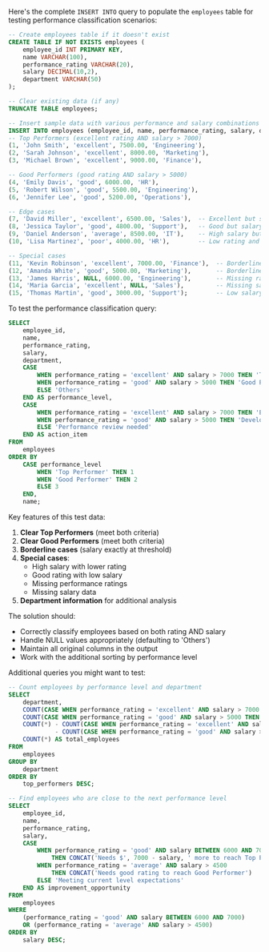 Here's the complete `INSERT INTO` query to populate the `employees` table for testing performance classification scenarios:

```sql
-- Create employees table if it doesn't exist
CREATE TABLE IF NOT EXISTS employees (
    employee_id INT PRIMARY KEY,
    name VARCHAR(100),
    performance_rating VARCHAR(20),
    salary DECIMAL(10,2),
    department VARCHAR(50)
);

-- Clear existing data (if any)
TRUNCATE TABLE employees;

-- Insert sample data with various performance and salary combinations
INSERT INTO employees (employee_id, name, performance_rating, salary, department) VALUES
-- Top Performers (excellent rating AND salary > 7000)
(1, 'John Smith', 'excellent', 7500.00, 'Engineering'),
(2, 'Sarah Johnson', 'excellent', 8000.00, 'Marketing'),
(3, 'Michael Brown', 'excellent', 9000.00, 'Finance'),

-- Good Performers (good rating AND salary > 5000)
(4, 'Emily Davis', 'good', 6000.00, 'HR'),
(5, 'Robert Wilson', 'good', 5500.00, 'Engineering'),
(6, 'Jennifer Lee', 'good', 5200.00, 'Operations'),

-- Edge cases
(7, 'David Miller', 'excellent', 6500.00, 'Sales'),  -- Excellent but salary <= 7000
(8, 'Jessica Taylor', 'good', 4800.00, 'Support'),   -- Good but salary <= 5000
(9, 'Daniel Anderson', 'average', 8500.00, 'IT'),    -- High salary but average rating
(10, 'Lisa Martinez', 'poor', 4000.00, 'HR'),        -- Low rating and salary

-- Special cases
(11, 'Kevin Robinson', 'excellent', 7000.00, 'Finance'),  -- Borderline salary
(12, 'Amanda White', 'good', 5000.00, 'Marketing'),       -- Borderline salary
(13, 'James Harris', NULL, 6000.00, 'Engineering'),       -- Missing rating
(14, 'Maria Garcia', 'excellent', NULL, 'Sales'),         -- Missing salary
(15, 'Thomas Martin', 'good', 3000.00, 'Support');        -- Low salary despite good rating
```

To test the performance classification query:

```sql
SELECT
    employee_id,
    name,
    performance_rating,
    salary,
    department,
    CASE
        WHEN performance_rating = 'excellent' AND salary > 7000 THEN 'Top Performer'
        WHEN performance_rating = 'good' AND salary > 5000 THEN 'Good Performer'
        ELSE 'Others'
    END AS performance_level,
    CASE
        WHEN performance_rating = 'excellent' AND salary > 7000 THEN 'Eligible for bonus'
        WHEN performance_rating = 'good' AND salary > 5000 THEN 'Development plan'
        ELSE 'Performance review needed'
    END AS action_item
FROM
    employees
ORDER BY
    CASE performance_level
        WHEN 'Top Performer' THEN 1
        WHEN 'Good Performer' THEN 2
        ELSE 3
    END,
    name;
```

Key features of this test data:
1. **Clear Top Performers** (meet both criteria)
2. **Clear Good Performers** (meet both criteria)
3. **Borderline cases** (salary exactly at threshold)
4. **Special cases**:
   - High salary with lower rating
   - Good rating with low salary
   - Missing performance ratings
   - Missing salary data
5. **Department information** for additional analysis

The solution should:
- Correctly classify employees based on both rating AND salary
- Handle NULL values appropriately (defaulting to 'Others')
- Maintain all original columns in the output
- Work with the additional sorting by performance level

Additional queries you might want to test:

```sql
-- Count employees by performance level and department
SELECT
    department,
    COUNT(CASE WHEN performance_rating = 'excellent' AND salary > 7000 THEN 1 END) AS top_performers,
    COUNT(CASE WHEN performance_rating = 'good' AND salary > 5000 THEN 1 END) AS good_performers,
    COUNT(*) - COUNT(CASE WHEN performance_rating = 'excellent' AND salary > 7000 THEN 1 END) 
             - COUNT(CASE WHEN performance_rating = 'good' AND salary > 5000 THEN 1 END) AS others,
    COUNT(*) AS total_employees
FROM
    employees
GROUP BY
    department
ORDER BY
    top_performers DESC;

-- Find employees who are close to the next performance level
SELECT
    employee_id,
    name,
    performance_rating,
    salary,
    CASE
        WHEN performance_rating = 'good' AND salary BETWEEN 6000 AND 7000 
            THEN CONCAT('Needs $', 7000 - salary, ' more to reach Top Performer')
        WHEN performance_rating = 'average' AND salary > 4500 
            THEN CONCAT('Needs good rating to reach Good Performer')
        ELSE 'Meeting current level expectations'
    END AS improvement_opportunity
FROM
    employees
WHERE
    (performance_rating = 'good' AND salary BETWEEN 6000 AND 7000)
    OR (performance_rating = 'average' AND salary > 4500)
ORDER BY
    salary DESC;
```
